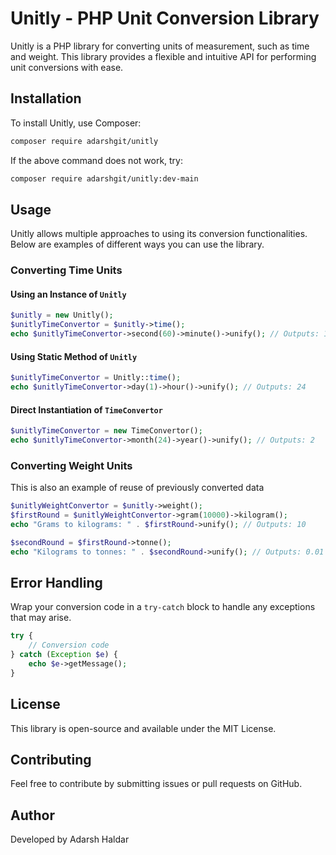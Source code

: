 # Unitly - PHP Unit Conversion Library

Unitly is a PHP library for converting units of measurement, such as time and weight. This library provides a flexible and intuitive API for performing unit conversions with ease.

## Installation

To install Unitly, use Composer:

```sh
composer require adarshgit/unitly
```

If the above command does not work, try:
```sh
composer require adarshgit/unitly:dev-main
```

## Usage

Unitly allows multiple approaches to using its conversion functionalities. Below are examples of different ways you can use the library.

### Converting Time Units

#### Using an Instance of `Unitly`
```php
$unitly = new Unitly();
$unitlyTimeConvertor = $unitly->time();
echo $unitlyTimeConvertor->second(60)->minute()->unify(); // Outputs: 1
```

#### Using Static Method of `Unitly`
```php
$unitlyTimeConvertor = Unitly::time();
echo $unitlyTimeConvertor->day(1)->hour()->unify(); // Outputs: 24
```

#### Direct Instantiation of `TimeConvertor`
```php
$unitlyTimeConvertor = new TimeConvertor();
echo $unitlyTimeConvertor->month(24)->year()->unify(); // Outputs: 2
```

### Converting Weight Units
This is also an example of reuse of previously converted data
```php
$unitlyWeightConvertor = $unitly->weight();
$firstRound = $unitlyWeightConvertor->gram(10000)->kilogram();
echo "Grams to kilograms: " . $firstRound->unify(); // Outputs: 10

$secondRound = $firstRound->tonne();
echo "Kilograms to tonnes: " . $secondRound->unify(); // Outputs: 0.01
```

## Error Handling
Wrap your conversion code in a `try-catch` block to handle any exceptions that may arise.
```php
try {
    // Conversion code
} catch (Exception $e) {
    echo $e->getMessage();
}
```

## License
This library is open-source and available under the MIT License.

## Contributing
Feel free to contribute by submitting issues or pull requests on GitHub.

## Author
Developed by Adarsh Haldar


 
